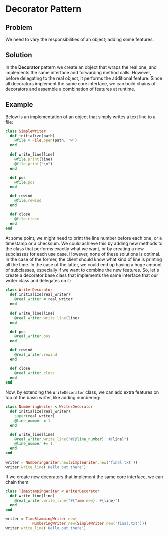 # Decorator Pattern

## Problem
We need to vary the responsibilities of an object; adding some features.

## Solution
In the **Decorator** pattern we create an object that wraps the real one, and implements the same interface and forwarding method calls. However, before delegating to the real object, it performs the additional feature. Since all decorators implement the same core interface, we can build chains of decorators and assemble a combination of features at runtime.

## Example
Below is an implementation of an object that simply writes a text line to a file:

```ruby
class SimpleWriter
  def initialize(path)
    @file = File.open(path, 'w')
  end

  def write_line(line)
    @file.print(line)
    @file.print("\n")
  end

  def pos
    @file.pos
  end

  def rewind
    @file.rewind
  end

  def close
    @file.close
  end
end
```

At some point, we might need to print the line number before each one, or a timestamp or a checksum. We could achieve this by adding new methods to the class that performs exactly what we want, or by creating a new subclasses for each use case. However, none of these solutions is optimal. In the case of the former, the client should know what kind of line is printing all the time. In the case of the latter, we could end up having a huge amount of subclasses, especially if we want to combine the new features. So, let's create a decorator base class that implements the same interface that our writer class and delegates on it:

```ruby
class WriterDecorator
  def initialize(real_writer)
    @real_writer = real_writer
  end

  def write_line(line)
    @real_writer.write_line(line)
  end

  def pos
    @real_writer.pos
  end

  def rewind
    @real_writer.rewind
  end

  def close
    @real_writer.close
  end
end
```

Now, by extending the `WriteDecorator` class, we can add extra features on top of the basic writer, like adding numbering:

```ruby
class NumberingWriter < WriterDecorator
  def initialize(real_writer)
    super(real_writer)
    @line_number = 1
  end

  def write_line(line)
    @real_writer.write_line("#{@line_number}: #{line}")
    @line_number += 1
  end
end

writer = NumberingWriter.new(SimpleWriter.new('final.txt'))
writer.write_line('Hello out there')
```

If we create new decorators that implement the same core interface, we can chain them:

```ruby
class TimeStampingWriter < WriterDecorator
  def write_line(line)
    @real_writer.write_line("#{Time.new}: #{line}")
  end
end

writer = TimeStampingWriter.new(
            NumberingWriter.new(SimpleWriter.new('final.txt')))
writer.write_line('Hello out there')
```
